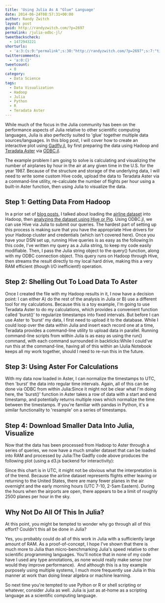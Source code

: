```yaml
---
title: 'Using Julia As A "Glue" Language'
date: 2014-06-24T08:57:31+00:00
author: Randy Zwitch
layout: post
guid: http://randyzwitch.com/?p=2697
permalink: /julia-odbc-jl/
tweetbackscheck:
  - 1472943221
shorturls:
  - 'a:3:{s:9:"permalink";s:30:"http://randyzwitch.com/?p=2697";s:7:"tinyurl";s:26:"http://tinyurl.com/lop2gm4";s:4:"isgd";s:19:"http://is.gd/F5Uabf";}'
twittercomments:
  - 'a:0:{}'
tweetcount:
  - 0
category:
  - Data Science
tags:
  - Data Visualization
  - Hadoop
  - Julia
  - Python
  - R
  - Teradata Aster
---
```

While much of the focus in the Julia community has been on the performance aspects of Julia relative to other scientific computing languages, Julia is also perfectly suited to 'glue' together multiple data sources/languages. In this blog post, I will cover how to create an interactive plot using <a title="Gadfly.jl documentation" href="http://dcjones.github.io/Gadfly.jl/" target="_blank">Gadfly.jl</a>, by first preparing the data using Hadoop and <a title="Teradata Aster" href="http://www.asterdata.com/" target="_blank">Teradata Aster</a> via <a title="Julia ODBC" href="https://github.com/quinnj/ODBC.jl" target="_blank">ODBC.jl</a>.

The example problem I am going to solve is calculating and visualizing the number of airplanes by hour in the air at any given time in the U.S. for the year 1987. Because of the structure and storage of the underlying data, I will need to write some custom Hive code, upload the data to Teradata Aster via a command-line utility, re-calculate the number of flights per hour using a built-in Aster function, then using Julia to visualize the data.



## Step 1: Getting Data From Hadoop

In a prior set of <a title="Getting Started Using Hadoop, Part 3: Loading Data" href="http://randyzwitch.com/uploading-data-hadoop-amazon-ec2-cloudera-part-3/" target="_blank">blog posts</a>, I talked about loading the <a title="Airline dataset" href="http://stat-computing.org/dataexpo/2009/" target="_blank">airline dataset</a> into Hadoop, then <a title="Getting Started With Hadoop, Final: Analysis Using Hive & Pig" href="http://randyzwitch.com/getting-started-hadoop-hive-pig/" target="_blank">analyzing the dataset using Hive or Pig</a>. Using ODBC.jl, we can use Hive via Julia to submit our queries. The hardest part of setting up this process is making sure that you have the appropriate Hive drivers for your Hadoop cluster and credentials (which isn't covered here). Once you have your DSN set up, running Hive queries is as easy as the following:In this code, I've written my query as a Julia string, to keep my code easily modifiable. Then, I pass the Julia string object to the query() function, along with my ODBC connection object. This query runs on Hadoop through Hive, then streams the result directly to my local hard drive, making this a very RAM efficient (though I/O inefficient!) operation.

## Step 2: Shelling Out To Load Data To Aster

Once I created the file with my Hadoop results in it, I now have a decision point: I can either A) do the rest of the analysis in Julia or B) use a different tool for my calculations. Because this is a toy example, I'm going to use Teradata Aster to do my calculations, which provides a convenient function called 'burst()' to regularize timestamps into fixed intervals. But before I can use Aster to 'burst' my data, I first need to upload it to the database. While I could loop over the data within Julia and insert each record one at a time, Teradata provides a command-line utility to upload data in parallel. Running command-line scripts from within Julia is as easy as using the run() command, with each command surrounded in backticks:While I could've run this at the command-line, having all of this within an IJulia Notebook keeps all my work together, should I need to re-run this in the future.

## Step 3: Using Aster For Calculations

With my data now loaded in Aster, I can normalize the timestamps to UTC, then 'burst' the data into regular time intervals. Again, all of this can be done via ODBC from within Julia:Since it might not be clear what I'm doing here, the 'burst()' function in Aster takes a row of data with a start and end timestamp, and potentially returns multiple rows which normalize the time between the timestamps. If you're familiar with pandas in Python, it's a similar functionality to 'resample' on a series of timestamps.



## Step 4: Download Smaller Data Into Julia, Visualize

Now that the data has been processed from Hadoop to Aster through a series of queries, we now have a much smaller dataset that can be loaded into RAM and processed by Julia:The Gadfly code above produces the following plot (using a d3.js backend for interactivity):

<div id="my_chart">
</div>



Since this chart is in UTC, it might not be obvious what the interpretation is of the trend. Because the airline dataset represents flights either leaving or returning to the United States, there are many fewer planes in the air overnight and the early morning hours (UTC 7-10, 2-5am Eastern). During the hours when the airports are open, there appears to be a limit of roughly 2500 planes per hour in the sky.

## Why Not Do All Of This In Julia?

At this point, you might be tempted to wonder why go through all of this effort? Couldn't this all be done in Julia?

Yes, you probably could do all of this work in Julia with a sufficiently large amount of RAM. As a proof-of-concept, I hope I've shown that there is much more to Julia than micro-benchmarking Julia's speed relative to other scientific programming languages. You'll notice that in none of my code have I used any type annotations, as none would really make sense (nor would they improve performance).  And although this is a toy example purposely using multiple systems, I much more frequently use Julia in this manner at work than doing linear algebra or machine learning.

So next time you're tempted to use Python or R or shell scripting or whatever, consider Julia as well. Julia is just as at-home as a scripting language as a scientific computing language.

&nbsp;
